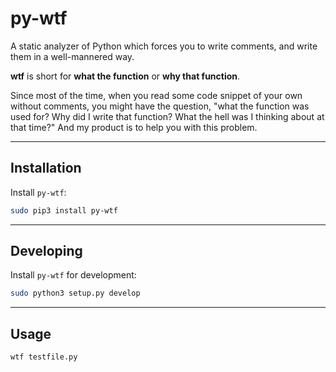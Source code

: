 # py-wtf
A static analyzer of Python which forces you to write comments, and write them in a well-mannered way.

**wtf** is short for **what the function** or **why that function**.  

Since most of the time, when you read some code snippet of your own without comments, you might have the question, "what the function was used for? Why did I write that function? What the hell was I thinking about at that time?" And my product is to help you with this problem.

---

## Installation

Install `py-wtf`:

```bash
sudo pip3 install py-wtf
```

---

## Developing
Install `py-wtf` for development:

```bash
sudo python3 setup.py develop
```

---

## Usage
```bash
wtf testfile.py
```

